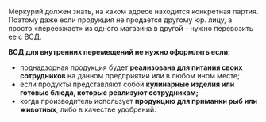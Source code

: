 
Меркурий должен знать, на каком адресе находится конкретная партия. Поэтому даже если продукция не продается другому юр. лицу, а просто «переезжает» из одного магазина в другой - нужно перевозить ее с ВСД.

**ВСД для внутренних перемещений не нужно оформлять если:**
- поднадзорная продукция будет **реализована для питания своих сотрудников** на данном предприятии или в любом ином месте;
- если продукты представляют собой **кулинарные изделия или готовые блюда, которые реализуют сотрудникам;**
- когда производитель использует **продукцию для приманки рыб или животных**, либо в качестве удобрений.